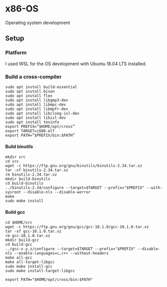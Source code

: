 # x86-OS
Operating system development

## Setup
### Platform
I used WSL for the OS development with Ubuntu 18.04 LTS installed.
### Build a cross-compiler
```
sudo apt install build-essential
sudo apt install bison
sudo apt install flex
sudo apt install libgmp3-dev
sudo apt install libmpc-dev
sudo apt install libmpfr-dev
sudo apt install libcloog-isl-dev
sudo apt install libisl-dev
sudo apt install texinfo
export PREFIX=”$HOME/opt/cross”
export TARGET=i686-elf
export PATH=”$PREFIX/bin:$PATH”
```
#### Build binutils
```
mkdir src
cd src
wget -c https://ftp.gnu.org/gnu/binutils/binutils-2.34.tar.xz   
tar -xf binutils-2.34.tar.xz  
rm binutils-2.34.tar.xz
mkdir build-binutils
cd build-binutils
../binutils-2.34/configure --target=$TARGET --prefix="$PREFIX" --with-sysroot --disable-nls --disable-werror
make
sudo make install
```
#### Build gcc
```
cd $HOME/src
wget -c https://ftp.gnu.org/gnu/gcc/gcc-10.1.0/gcc-10.1.0.tar.xz
tar -xf gcc-10.1.0.tar.xz
rm gcc-10.1.0.tar.xz
mkdir build-gcc
cd build-gcc
../gcc-x.y.z/configure --target=$TARGET --prefix="$PREFIX" --disable-nls --enable-languages=c,c++ --without-headers
make all-gcc
make all-target-libgcc
sudo make install-gcc
sudo make install-target-libgcc

export PATH="$HOME/opt/cross/bin:$PATH"
```
